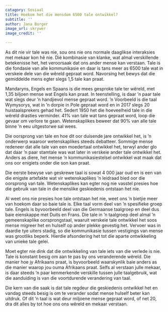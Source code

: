 ```yaml
---
catagory: Sosiaal
title: Hoekom het die mensdom 6500 tale ontwikkel?
subtitle: ''
author: Jana Burger
image_url: skrywer
image_credit: ''

---
```

As dit nie vir tale was nie, sou ons nie ons normale daaglikse interaksies met mekaar kon hê nie. Dié kombinasie van klanke, wat almal verskillende betekenisse het, het veroorsaak dat ons ander mense kan verstaan. Tale is die fondasie van alle kommunikasie en daar is tans meer as 6500 tale wat in verskeie dele van die wêreld gepraat word. Navorsing het bewys dat die gemiddelde mens egter slegs 1,5 tale kan praat.

Mandaryns, Engels en Spaans is die mees gesproke tale ter wêreld, met 1,35 biljoen mense wat Engels kan praat. In teenstelling, is daar ’n paar tale wat slegs deur ’n handjievol mense gepraat word. ’n Voorbeeld is die taal Wymysorys, wat in ’n dorpie in Pole gepraat word en in 2017 slegs 20 huistaalsprekers gehad het. Sedert 1950 het die hoeveelheid tale in die wêreld drasties verminder. 41% van tale wat tans gepraat word, loop die gevaar om verlore te gaan. Wetenskaplikes beweer dat 90% van alle tale binne ’n eeu uitgestorwe sal wees.

Die oorsprong van tale en hoe dit oor duisende jare ontwikkel het, is ’n onderwerp waaroor wetenskaplikes steeds debatteer. Sommige mense redeneer dat alle tale van een moedertaal ontwikkel het, terwyl ander glo dat daar ’n paar stamtale was wat later in verskeie ander tale ontwikkel het. Anders as diere, het mense ’n kommunikasiestelsel ontwikkel wat maak dat ons oor enigiets onder die son kan praat.

Die eerste bewyse van geskrewe taal is sowat 4 000 jaar oud en is een van die enigste artefakte wat vir wetenskaplikes ’n leidraad bied oor die oorsprong van tale. Wetenskaplikes kan egter nog nie vasstel presies hoe die gebruik van tale in die menslike geskiedenis ontstaan het nie.

Al weet ons nie presies hoe tale ontstaan het nie, weet ons ’n bietjie meer van hoekom daar so baie tale is. Elke taal vorm deel van ’n spesifieke groep tale. Engels is byvoorbeeld deel van die Germaanse taalgroep en deel dus baie eienskappe met Duits en Frans. Die tale in ’n taalgroep deel almal ’n gemeenskaplike oorsprongstaal, waaruit verskeie tale ontwikkel het soos mense migreer het en hulself op ander plekke gevestig het. Vervoer was in daardie tye uiters stadig, so die kommunikasie tussen vestigings van mense was grootliks beperk. Hierdie afsondering het tot die aparte ontwikkeling van unieke tale gelei.

Moet egter nie dink dat die ontwikkeling van tale iets van die verlede is nie. Tale is konstant besig om aan te pas by ons veranderende wêreld. Die manier hoe jy Afrikaans praat, is byvoorbeeld waarskynlik baie anders as die manier waarop jou ouma Afrikaans praat. Selfs al verstaan julle mekaar, is daar steeds ’n paar kenmerkende verskille tussen julle taalgebruik, wat die aanduiding is van die voortdurende verandering van taal.

Die kern van die saak is dat tale regdeur die geskiedenis ontwikkel het en vandag steeds besig is om te verander sodat mense hulself beter kan uitdruk. Of dit ’n taal is wat deur miljoene mense gepraat word, of net 20, dra dit alles by tot hoe ons ons wêreld en mekaar verstaan.
